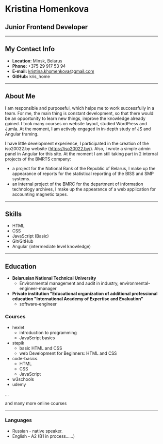 # Kristina Homenkova
## Junior Frontend Developer
*** 
## My Contact Info
* **Location:** Minsk, Belarus
* **Phone:** +375 29 917 53 94
* **E-mail:** kristina.khomenkova@gmail.com
* **GitHub:** kris_home
*** 
## About Me
I am responsible and purposeful, which helps me to work successfully in a team. For me, the main thing is constant development, so that there would be an opportunity to learn new things, improve the knowledge already gained.
I took many courses on website layout, studied WordPress and Jumla.
At the moment, I am actively engaged in in-depth study of JS and Angular framing.

I have little development experience, I participated in the creation of the iso20022.by website (https://iso20022.by/).
Also, I wrote a simple admin panel in Angular for this site.
At the moment I am still taking part in 2 internal projects of the BMRTS company:
- a project for the National Bank of the Republic of Belarus, I make up the appearance of reports for the statistical reporting of the BISS and SMP systems.
- an internal project of the BMRC for the department of information technology archives, I make up the appearance of a web application for accounting magnetic tapes.
*** 
## Skills
* HTML
* CSS
* JavaScript (Basic)
* Git/GitHub
* Angular (intermediate level knowledge) 
*** 
## Education
* **Belarusian National Technical University**
   + Environmental management and audit  in industry, environmental-engineer-manager
* **Private institution "Educational organization of additional professional education "International Academy of Expertise and Evaluation"**
   + software-engineer
### Courses
* hexlet
    + introduction to programming
    + JavaScript basics
* stepik
    + basic HTML and CSS
    + web Development for Beginners: HTML and CSS
* code-basics
    + HTML
    + CSS
    + JavaScript
* w3schools
* udemy

...

and many more online courses
*** 
### Languages
* Russian - native speaker.
* English - A2 (B1 in process……)